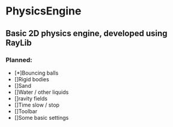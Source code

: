 # PhysicsEngine
## Basic 2D physics engine, developed using RayLib
### Planned:
* [*]Bouncing balls
* []Rigid bodies
* []Sand
* []Water / other liquids
* []ravity fields
* []Time slow / stop
* []Toolbar
* []Some basic settings
